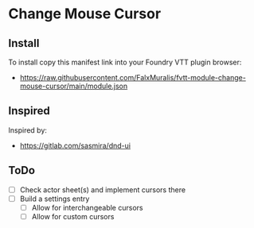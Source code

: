 # Change Mouse Cursor
## Install
To install copy this manifest link into your Foundry VTT plugin browser:

* https://raw.githubusercontent.com/FalxMuralis/fvtt-module-change-mouse-cursor/main/module.json

## Inspired
Inspired by:

* https://gitlab.com/sasmira/dnd-ui

## ToDo
- [ ] Check actor sheet(s) and implement cursors there
- [ ] Build a settings entry
  - [ ] Allow for interchangeable cursors
  - [ ] Allow for custom cursors
